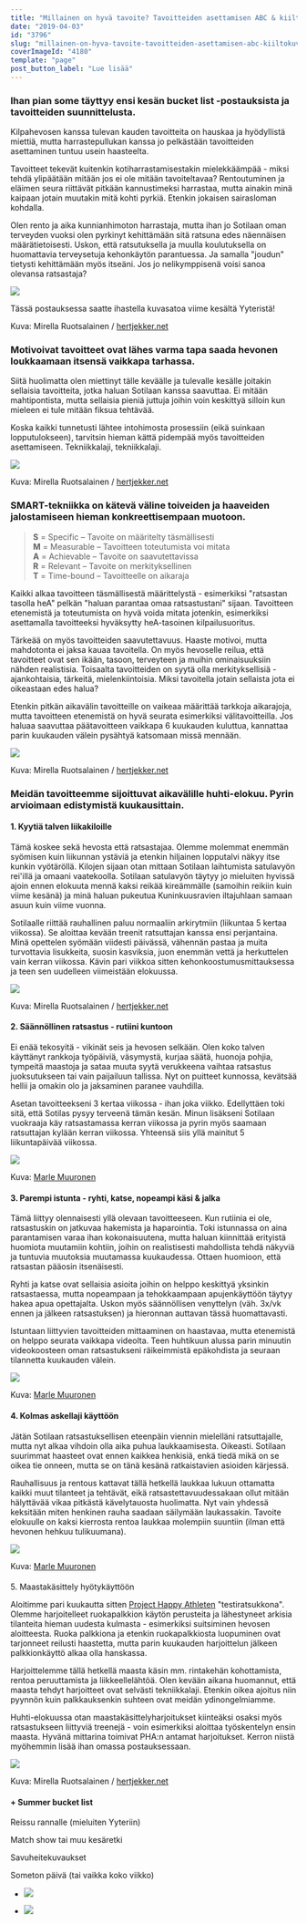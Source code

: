 ```yaml
---
title: "Millainen on hyvä tavoite? Tavoitteiden asettamisen ABC & kiiltokuvaharrastajan haaveet kevät-kesä 2019"
date: "2019-04-03"
id: "3796"
slug: "millainen-on-hyva-tavoite-tavoitteiden-asettamisen-abc-kiiltokuvaharrastajan-haaveet-kevat-kesa-2019"
coverImageId: "4180"
template: "page"
post_button_label: "Lue lisää"
---
```


### Ihan pian some täyttyy ensi kesän bucket list -postauksista ja tavoitteiden suunnittelusta.

Kilpahevosen kanssa tulevan kauden tavoitteita on hauskaa ja hyödyllistä miettiä, mutta harrastepullukan kanssa jo pelkästään tavoitteiden asettaminen tuntuu usein haasteelta.

Tavoitteet tekevät kuitenkin kotiharrastamisestakin mielekkäämpää - miksi tehdä ylipäätään mitään jos ei ole mitään tavoiteltavaa? Rentoutuminen ja eläimen seura riittävät pitkään kannustimeksi harrastaa, mutta ainakin minä kaipaan jotain muutakin mitä kohti pyrkiä. Etenkin jokaisen sairasloman kohdalla.

Olen rento ja aika kunnianhimoton harrastaja, mutta ihan jo Sotilaan oman terveyden vuoksi olen pyrkinyt kehittämään sitä ratsuna edes näennäisen määrätietoisesti. Uskon, että ratsutuksella ja muulla koulutuksella on huomattavia terveysetuja kehonkäytön parantuessa. Ja samalla "joudun" tietysti kehittämään myös itseäni. Jos jo nelikymppisenä voisi sanoa olevansa ratsastaja?

![](images/augustina-pomelina-ja-unknown-soldier-15-Edit-2-1000x667.jpg)

Tässä postauksessa saatte ihastella kuvasatoa viime kesältä Yyteristä!

Kuva: Mirella Ruotsalainen / [hertjekker.net](http://www.hertjekker.net)

### Motivoivat tavoitteet ovat lähes varma tapa saada hevonen loukkaamaan itsensä vaikkapa tarhassa.

Siitä huolimatta olen miettinyt tälle keväälle ja tulevalle kesälle joitakin sellaisia tavoitteita, jotka haluan Sotilaan kanssa saavuttaa. Ei mitään mahtipontista, mutta sellaisia pieniä juttuja joihin voin keskittyä silloin kun mieleen ei tule mitään fiksua tehtävää.

Koska kaikki tunnetusti lähtee intohimosta prosessiin (eikä suinkaan lopputulokseen), tarvitsin hieman kättä pidempää myös tavoitteiden asettamiseen. Tekniikkalaji, tekniikkalaji.

![](images/unknown-soldier-100-Edit-1000x667.jpg)

Kuva: Mirella Ruotsalainen / [hertjekker.net](http://www.hertjekker.net)

### SMART-tekniikka on kätevä väline toiveiden ja haaveiden jalostamiseen hieman konkreettisempaan muotoon.

> **S** = Specific – Tavoite on määritelty täsmällisesti  
> **M** = Measurable – Tavoitteen toteutumista voi mitata  
> **A** = Achievable – Tavoite on saavutettavissa  
> **R** = Relevant – Tavoite on merkityksellinen  
> **T** \= Time-bound – Tavoitteelle on aikaraja

Kaikki alkaa tavoitteen täsmällisestä määrittelystä - esimerkiksi "ratsastan tasolla heA" pelkän "haluan parantaa omaa ratsastustani" sijaan. Tavoitteen etenemistä ja toteutumista on hyvä voida mitata jotenkin, esimerkiksi asettamalla tavoitteeksi hyväksytty heA-tasoinen kilpailusuoritus.

Tärkeää on myös tavoitteiden saavutettavuus. Haaste motivoi, mutta mahdotonta ei jaksa kauaa tavoitella. On myös hevoselle reilua, että tavoitteet ovat sen ikään, tasoon, terveyteen ja muihin ominaisuuksiin nähden realistisia. Toisaalta tavoitteiden on syytä olla merkityksellisiä - ajankohtaisia, tärkeitä, mielenkiintoisia. Miksi tavoitella jotain sellaista jota ei oikeastaan edes halua?

Etenkin pitkän aikavälin tavoitteille on vaikeaa määrittää tarkkoja aikarajoja, mutta tavoitteen etenemistä on hyvä seurata esimerkiksi välitavoitteilla. Jos haluaa saavuttaa päätavoitteen vaikkapa 6 kuukauden kuluttua, kannattaa parin kuukauden välein pysähtyä katsomaan missä mennään.

![](images/unknown-soldier-241-1000x667.jpg)

Kuva: Mirella Ruotsalainen / [hertjekker.net](http://www.hertjekker.net)

### Meidän tavoitteemme sijoittuvat aikavälille huhti-elokuu. Pyrin arvioimaan edistymistä kuukausittain.

#### 1\. Kyytiä talven liikakiloille

Tämä koskee sekä hevosta että ratsastajaa. Olemme molemmat enemmän syömisen kuin liikunnan ystäviä ja etenkin hiljainen lopputalvi näkyy itse kunkin vyötäröllä. Kilojen sijaan otan mittaan Sotilaan laihtumista satulavyön rei'illä ja omaani vaatekoolla. Sotilaan satulavyön täytyy jo mieluiten hyvissä ajoin ennen elokuuta mennä kaksi reikää kireämmälle (samoihin reikiin kuin viime kesänä) ja minä haluan pukeutua Kuninkuusravien iltajuhlaan samaan asuun kuin viime vuonna.

Sotilaalle riittää rauhallinen paluu normaaliin arkirytmiin (liikuntaa 5 kertaa viikossa). Se aloittaa kevään treenit ratsuttajan kanssa ensi perjantaina. Minä opettelen syömään viidesti päivässä, vähennän pastaa ja muita turvottavia lisukkeita, suosin kasviksia, juon enemmän vettä ja herkuttelen vain kerran viikossa. Kävin pari viikkoa sitten kehonkoostumusmittauksessa ja teen sen uudelleen viimeistään elokuussa.  

![](images/unknown-soldier-87-Edit-1000x667.jpg)

Kuva: Mirella Ruotsalainen / [hertjekker.net](http://www.hertjekker.net)

#### 2\. Säännöllinen ratsastus - rutiini kuntoon

Ei enää tekosyitä - vikinät seis ja hevosen selkään. Olen koko talven käyttänyt rankkoja työpäiviä, väsymystä, kurjaa säätä, huonoja pohjia, tympeitä maastoja ja sataa muuta syytä verukkeena vaihtaa ratsastus juoksutukseen tai vain paijailuun tallissa. Nyt on puitteet kunnossa, kevätsää hellii ja omakin olo ja jaksaminen paranee vauhdilla.

Asetan tavoitteekseni 3 kertaa viikossa - ihan joka viikko. Edellyttäen toki sitä, että Sotilas pysyy terveenä tämän kesän. Minun lisäkseni Sotilaan vuokraaja käy ratsastamassa kerran viikossa ja pyrin myös saamaan ratsuttajan kylään kerran viikossa. Yhteensä siis yllä mainitut 5 liikuntapäivää viikossa.

![](images/yyteri-uudet-4-1000x665.jpg)

Kuva: [Marle Muuronen](https://marlemuuronen.kuvat.fi)

#### 3\. Parempi istunta - ryhti, katse, nopeampi käsi & jalka

Tämä liittyy olennaisesti yllä olevaan tavoitteeseen. Kun rutiinia ei ole, ratsastuskin on jatkuvaa hakemista ja haparointia. Toki istunnassa on aina parantamisen varaa ihan kokonaisuutena, mutta haluan kiinnittää erityistä huomiota muutamiin kohtiin, joihin on realistisesti mahdollista tehdä näkyviä ja tuntuvia muutoksia muutamassa kuukaudessa. Ottaen huomioon, että ratsastan pääosin itsenäisesti.

Ryhti ja katse ovat sellaisia asioita joihin on helppo keskittyä yksinkin ratsastaessa, mutta nopeampaan ja tehokkaampaan apujenkäyttöön täytyy hakea apua opettajalta. Uskon myös säännöllisen venyttelyn (väh. 3x/vk ennen ja jälkeen ratsastuksen) ja hieronnan auttavan tässä huomattavasti.

Istuntaan liittyvien tavoitteiden mittaaminen on haastavaa, mutta etenemistä on helppo seurata vaikkapa videolta. Teen huhtikuun alussa parin minuutin videokoosteen oman ratsastukseni räikeimmistä epäkohdista ja seuraan tilannetta kuukauden välein.

![](images/yyteri-uudet-6-1000x665.jpg)

Kuva: [Marle Muuronen﻿](https://marlemuuronen.kuvat.fi)

#### 4\. Kolmas askellaji käyttöön

Jätän Sotilaan ratsastuksellisen eteenpäin viennin mielelläni ratsuttajalle, mutta nyt alkaa vihdoin olla aika puhua laukkaamisesta. Oikeasti. Sotilaan suurimmat haasteet ovat ennen kaikkea henkisiä, enkä tiedä mikä on se oikea tie onneen, mutta se on tänä kesänä ratkaistavien asioiden kärjessä.

Rauhallisuus ja rentous kattavat tällä hetkellä laukkaa lukuun ottamatta kaikki muut tilanteet ja tehtävät, eikä ratsastettavuudessakaan ollut mitään hälyttävää vikaa pitkästä kävelytauosta huolimatta. Nyt vain yhdessä keksitään miten henkinen rauha saadaan säilymään laukassakin. Tavoite elokuulle on kaksi kierrosta rentoa laukkaa molempiin suuntiin (ilman että hevonen hehkuu tulikuumana).

![](images/yyteri-10-1000x665.jpg)

Kuva: [Marle Muuronen﻿](https://marlemuuronen.kuvat.fi)

#### 

5\. Maastakäsittely hyötykäyttöön

Aloitimme pari kuukautta sitten [Project Happy Athleten](https://projecthappyathlete.com) "testiratsukkona". Olemme harjoitelleet ruokapalkkion käytön perusteita ja lähestyneet arkisia tilanteita hieman uudesta kulmasta - esimerkiksi suitsiminen hevosen aloitteesta. Ruoka palkkiona ja etenkin ruokapalkkiosta luopuminen ovat tarjonneet reilusti haastetta, mutta parin kuukauden harjoittelun jälkeen palkkionkäyttö alkaa olla hanskassa.

Harjoittelemme tällä hetkellä maasta käsin mm. rintakehän kohottamista, rentoa peruuttamista ja liikkeellelähtöä. Olen kevään aikana huomannut, että maasta tehdyt harjoitteet ovat selvästi tekniikkalaji. Etenkin oikea ajoitus niin pyynnön kuin palkkauksenkin suhteen ovat meidän ydinongelmiamme.

Huhti-elokuussa otan maastakäsittelyharjoitukset kiinteäksi osaksi myös ratsastukseen liittyviä treenejä - voin esimerkiksi aloittaa työskentelyn ensin maasta. Hyvänä mittarina toimivat PHA:n antamat harjoitukset. Kerron niistä myöhemmin lisää ihan omassa postauksessaan.

![](images/unknown-soldier-304-3-1000x667.jpg)

Kuva: Mirella Ruotsalainen / [hertjekker.net](http://www.hertjekker.net)

#### \+ Summer bucket list

Reissu rannalle (mieluiten Yyteriin)

Match show tai muu kesäretki

Savuheitekuvaukset

Someton päivä (tai vaikka koko viikko)

- ![](images/unknown-soldier-60-Edit-667x1000.jpg)
    
- ![](images/unknown-soldier-54-Edit-667x1000.jpg)
